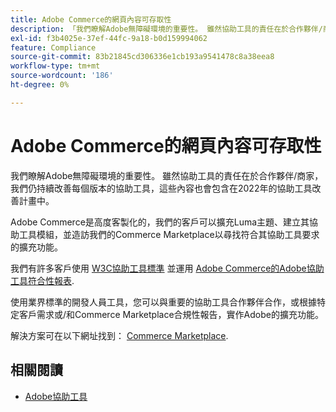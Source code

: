 ```yaml
---
title: Adobe Commerce的網頁內容可存取性
description: 「我們瞭解Adobe無障礙環境的重要性。 雖然協助工具的責任在於合作夥伴/商家，我們仍持續改善每個版本的協助工具，這些內容也會包含在2022年的協助工具改善計畫中。  『
exl-id: f3b4025e-37ef-44fc-9a18-b0d159994062
feature: Compliance
source-git-commit: 83b21845cd306336e1cb193a9541478c8a38eea8
workflow-type: tm+mt
source-wordcount: '186'
ht-degree: 0%

---
```


# Adobe Commerce的網頁內容可存取性

我們瞭解Adobe無障礙環境的重要性。 雖然協助工具的責任在於合作夥伴/商家，我們仍持續改善每個版本的協助工具，這些內容也會包含在2022年的協助工具改善計畫中。

Adobe Commerce是高度客製化的，我們的客戶可以擴充Luma主題、建立其協助工具模組，並造訪我們的Commerce Marketplace以尋找符合其協助工具要求的擴充功能。

我們有許多客戶使用 [W3C協助工具標準](https://www.w3.org/WAI/standards-guidelines/) 並運用 [Adobe Commerce的Adobe協助工具符合性報表](https://www.adobe.com/accessibility/compliance/adobe-commerce-2021-acr.html).

使用業界標準的開發人員工具，您可以與重要的協助工具合作夥伴合作，或根據特定客戶需求或/和Commerce Marketplace合規性報告，實作Adobe的擴充功能。

解決方案可在以下網址找到： [Commerce Marketplace](https://marketplace.magento.com/).

## 相關閱讀

* [Adobe協助工具](https://www.adobe.com/accessibility.html)

